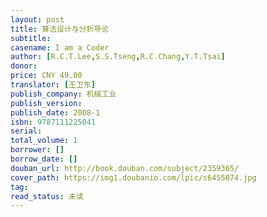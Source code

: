 ```yaml
---
layout: post
title: 算法设计与分析导论
subtitle: 
casename: I am a Coder
author: [R.C.T.Lee,S.S.Tseng,R.C.Chang,Y.T.Tsai]
donor: 
price: CNY 49.00
translator: [王卫东]
publish_company: 机械工业
publish_version: 
publish_date: 2008-1
isbn: 9787111225041
serial: 
total_volume: 1
borrower: []
borrow_date: []
douban_url: http://book.douban.com/subject/2359365/
cover_path: https://img1.doubanio.com/lpic/s6455074.jpg
tag: 
read_status: 未读
---
```

